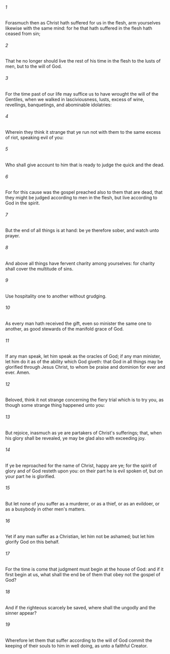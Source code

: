 ###### 1
Forasmuch then as Christ hath suffered for us in the flesh, arm yourselves likewise with the same mind: for he that hath suffered in the flesh hath ceased from sin;

###### 2
That he no longer should live the rest of his time in the flesh to the lusts of men, but to the will of God.

###### 3
For the time past of our life may suffice us to have wrought the will of the Gentiles, when we walked in lasciviousness, lusts, excess of wine, revellings, banquetings, and abominable idolatries:

###### 4
Wherein they think it strange that ye run not with them to the same excess of riot, speaking evil of you:

###### 5
Who shall give account to him that is ready to judge the quick and the dead.

###### 6
For for this cause was the gospel preached also to them that are dead, that they might be judged according to men in the flesh, but live according to God in the spirit.

###### 7
But the end of all things is at hand: be ye therefore sober, and watch unto prayer.

###### 8
And above all things have fervent charity among yourselves: for charity shall cover the multitude of sins.

###### 9
Use hospitality one to another without grudging.

###### 10
As every man hath received the gift, even so minister the same one to another, as good stewards of the manifold grace of God.

###### 11
If any man speak, let him speak as the oracles of God; if any man minister, let him do it as of the ability which God giveth: that God in all things may be glorified through Jesus Christ, to whom be praise and dominion for ever and ever. Amen.

###### 12
Beloved, think it not strange concerning the fiery trial which is to try you, as though some strange thing happened unto you:

###### 13
But rejoice, inasmuch as ye are partakers of Christ's sufferings; that, when his glory shall be revealed, ye may be glad also with exceeding joy.

###### 14
If ye be reproached for the name of Christ, happy are ye; for the spirit of glory and of God resteth upon you: on their part he is evil spoken of, but on your part he is glorified.

###### 15
But let none of you suffer as a murderer, or as a thief, or as an evildoer, or as a busybody in other men's matters.

###### 16
Yet if any man suffer as a Christian, let him not be ashamed; but let him glorify God on this behalf.

###### 17
For the time is come that judgment must begin at the house of God: and if it first begin at us, what shall the end be of them that obey not the gospel of God?

###### 18
And if the righteous scarcely be saved, where shall the ungodly and the sinner appear?

###### 19
Wherefore let them that suffer according to the will of God commit the keeping of their souls to him in well doing, as unto a faithful Creator.

